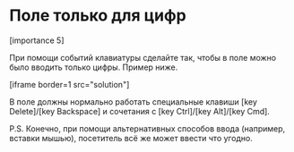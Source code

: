 # Поле только для цифр

[importance 5]

При помощи событий клавиатуры сделайте так, чтобы в поле можно было вводить только цифры. Пример ниже.

[iframe border=1 src="solution"]

В поле должны нормально работать специальные клавиши [key Delete]/[key Backspace] и сочетания c [key Ctrl]/[key Alt]/[key Cmd].



P.S. Конечно, при помощи альтернативных способов ввода (например, вставки мышью), посетитель всё же может ввести что угодно.